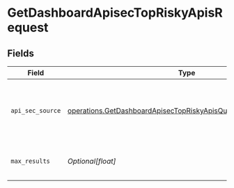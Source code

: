 # GetDashboardApisecTopRiskyApisRequest


## Fields

| Field                                                                                                                                              | Type                                                                                                                                               | Required                                                                                                                                           | Description                                                                                                                                        |
| -------------------------------------------------------------------------------------------------------------------------------------------------- | -------------------------------------------------------------------------------------------------------------------------------------------------- | -------------------------------------------------------------------------------------------------------------------------------------------------- | -------------------------------------------------------------------------------------------------------------------------------------------------- |
| `api_sec_source`                                                                                                                                   | [operations.GetDashboardApisecTopRiskyApisQueryParamAPISecSource](../../models/operations/getdashboardapisectopriskyapisqueryparamapisecsource.md) | :heavy_check_mark:                                                                                                                                 | source filter. an enum representing the source of the APIs service in scope                                                                        |
| `max_results`                                                                                                                                      | *Optional[float]*                                                                                                                                  | :heavy_minus_sign:                                                                                                                                 | The number of entries to return (pagination)                                                                                                       |